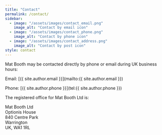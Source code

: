 ```yaml
---
title: "Contact"
permalink: /contact/
sidebar:
  - image: "/assets/images/contact_email.png"
    image_alt: "Contact by email icon"
  - image: "/assets/images/contact_phone.png"
    image_alt: "Contact by phone icon"
  - image: "/assets/images/contact_address.png"
    image_alt: "Contact by post icon"
style: contact
---
```


Mat Booth may be contacted directly by phone or email during UK business hours:

Email: [{{ site.author.email }}](mailto:{{ site.author.email }})

Phone: [{{ site.author.phone }}](tel:{{ site.author.phone }})

The registered office for Mat Booth Ltd is:

Mat Booth Ltd  
Optionis House  
840 Centre Park  
Warrington  
UK, WA1 1RL 
